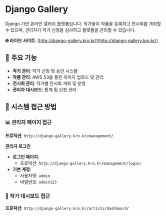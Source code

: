 # Django Gallery

Django 기반 온라인 갤러리 플랫폼입니다. 작가들이 작품을 등록하고 전시회를 개최할 수 있으며, 관리자가 작가 신청을 심사하고 플랫폼을 관리할 수 있습니다.

**🌐 라이브 사이트**: [http://django-gallery.kro.kr/](http://django-gallery.kro.kr/)

## 🎯 주요 기능

- **작가 관리**: 작가 신청 및 승인 시스템
- **작품 관리**: AWS S3를 통한 이미지 업로드 및 관리
- **전시회 관리**: 작가별 전시회 개최 및 운영
- **관리자 대시보드**: 통계 및 신청 관리

## 🔑 시스템 접근 방법

### 📊 관리자 페이지 접근

**프로덕션**: `http://django-gallery.kro.kr/management/`

**관리자 로그인**

- **로그인 페이지**:
  - 프로덕션: `http://django-gallery.kro.kr/management/login/`
- **기본 계정**:
  - 사용자명: `admin`
  - 비밀번호: `admin123`

### 🎨 작가 대시보드 접근

**프로덕션**: `http://django-gallery.kro.kr/artists/dashboard/`
